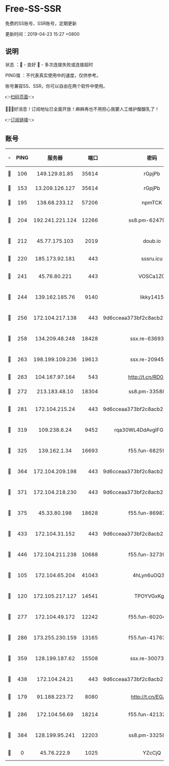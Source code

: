 # Free-SS-SSR

免费的SS账号、SSR账号，定期更新

更新时间：2019-04-23 15:27 +0800

## 说明

状态     ：🙂 - 良好 🙁 - 多次连接失败或连接超时

PING值   ：不代表真实使用中的速度，仅供参考。

账号兼容SS、SSR，你可以自由在两个软件中使用。

👉[扫码页面](https://liesauer.github.io/Free-SS-SSR/)👈

🎉🎉🎉好消息！订阅地址已全面开放！麻麻再也不用担心我要人工维护酸酸乳了！

👉[订阅链接](https://www.liesauer.net/yogurt/subscribe?ACCESS_TOKEN=DAYxR3mMaZAsaqUb)👈

## 账号

|-|PING|服务器|端口|密码|加密方式|区域|
|:----:|:----:|:-----:|-----:|:----:|:----:|:----:|
|🙂|106|149.129.81.85|35614|rGpjPb|rc4-md5|HK|
|🙂|153|13.209.126.127|35614|rGpjPb|rc4-md5|KR|
|🙂|195|138.68.233.12|57206|npmTCK|rc4-md5|US|
|🙂|204|192.241.221.124|12266|ss8.pm-62479228|aes-256-cfb|US|
|🙂|212|45.77.175.103|2019|doub.io|aes-128-ctr|SG|
|🙂|220|185.173.92.181|443|sssru.icu|rc4-md5|RU|
|🙂|241|45.76.80.221|443|VOSCa1ZG|aes-256-cfb|DE|
|🙂|244|139.162.185.76|9140|likky1415|aes-256-cfb|DE|
|🙂|256|172.104.217.138|443|9d6cceaa373bf2c8acb22e60b6a58be6|aes-256-cfb|US|
|🙂|258|134.209.48.248|18428|ssx.re-63693340|aes-256-cfb|US|
|🙂|263|198.199.109.236|19613|ssx.re-20945922|aes-256-cfb|US|
|🙂|263|104.167.97.164|543|http://t.cn/RD0D7sx|rc4-md5|CA|
|🙂|272|213.183.48.10|18304|ss8.pm-33588468|rc4-md5|RU|
|🙂|281|172.104.215.24|443|9d6cceaa373bf2c8acb22e60b6a58be6|aes-256-cfb|US|
|🙂|319|109.238.6.24|9452|rqa30WL4DdAvgIFG6Fs3znzTa|aes-256-cfb|FR|
|🙂|325|139.162.1.34|16693|f55.fun-68259533|aes-256-cfb|SG|
|🙂|364|172.104.209.198|443|9d6cceaa373bf2c8acb22e60b6a58be6|aes-256-cfb|US|
|🙂|371|172.104.218.230|443|9d6cceaa373bf2c8acb22e60b6a58be6|aes-256-cfb|US|
|🙂|375|45.33.80.198|18628|f55.fun-86987032|aes-256-cfb|US|
|🙂|433|172.104.31.152|443|9d6cceaa373bf2c8acb22e60b6a58be6|aes-256-cfb|US|
|🙂|446|172.104.211.238|10688|f55.fun-32739231|aes-256-cfb|US|
|🙂|105|172.104.65.204|41043|4hLyn6uOQ3hU|aes-256-cfb|JP|
|🙂|120|172.105.217.127|14541|TPOYVGxKglpi|aes-256-cfb|JP|
|🙂|277|172.104.49.172|12242|f55.fun-60204359|aes-256-cfb|SG|
|🙂|286|173.255.230.159|13165|f55.fun-41763187|aes-256-cfb|US|
|🙂|359|128.199.187.62|15508|ssx.re-30073264|aes-256-cfb|SG|
|🙂|438|172.104.24.21|443|9d6cceaa373bf2c8acb22e60b6a58be6|aes-256-cfb|US|
|🙁|179|91.188.223.72|8080|http://t.cn/EGJIyrl|rc4-md5|RU|
|🙁|286|172.104.56.69|18214|f55.fun-42132790|aes-256-cfb|SG|
|🙁|384|128.199.95.241|12203|ss8.pm-33258331|aes-256-cfb|SG|
|🙁|0|45.76.222.9|1025|YZcCjQ|rc4-md5|JP|
